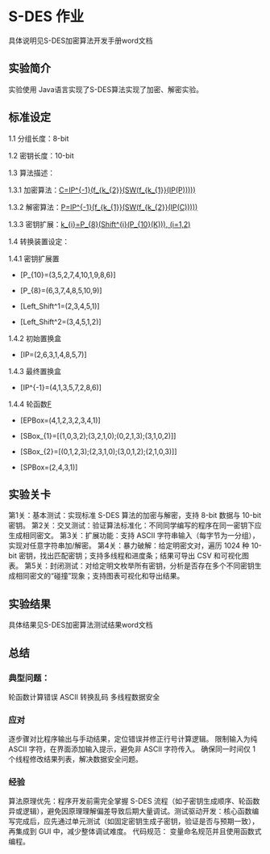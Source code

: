 # S-DES 作业

具体说明见S-DES加密算法开发手册word文档

## 实验简介
实验使用 Java语言实现了S-DES算法实现了加密、解密实验。

## 标准设定

1.1 分组长度：8-bit

1.2 密钥长度：10-bit

1.3 算法描述：

1.3.1 加密算法：[C=IP^{-1}(f_{k_{2}}(SW(f_{k_{1}}(IP(P)))))](#)

1.3.2 解密算法：[P=IP^{-1}(f_{k_{1}}(SW(f_{k_{2}}(IP(C)))))](#)

1.3.3 密钥扩展：[k_{i}=P_{8}(Shift^{i}(P_{10}(K))),  (i=1,2)](#)

1.4 转换装置设定：

1.4.1 密钥扩展置

- [P_{10}=(3,5,2,7,4,10,1,9,8,6)]

- [P_{8}=(6,3,7,4,8,5,10,9)]

- [Left_Shift^1=(2,3,4,5,1)]

- [Left_Shift^2=(3,4,5,1,2)]

1.4.2 初始置换盒

- [IP=(2,6,3,1,4,8,5,7)]

1.4.3 最终置换盒

- [IP^{-1}=(4,1,3,5,7,2,8,6)]

1.4.4 轮函数[F](#)

- [EPBox=(4,1,2,3,2,3,4,1)]

- [SBox_{1}=[(1,0,3,2);(3,2,1,0);(0,2,1,3);(3,1,0,2)\]]

- [SBox_{2}=[(0,1,2,3);(2,3,1,0);(3,0,1,2);(2,1,0,3)\]]

- [SPBox=(2,4,3,1)]

## 实验关卡
第1关：基本测试：实现标准 S-DES 算法的加密与解密，支持 8-bit 数据与 10-bit 密钥。
第2关：交叉测试：验证算法标准化：不同同学编写的程序在同一密钥下应生成相同密文。
第3关：扩展功能：支持 ASCII 字符串输入（每字节为一分组），实现对任意字符串加/解密。
第4关：暴力破解：给定明密文对，遍历 1024 种 10-bit 密钥，找出匹配密钥；支持多线程和进度条；结果可导出 CSV 和可视化图表。
第5关：封闭测试：对给定明文枚举所有密钥，分析是否存在多个不同密钥生成相同密文的“碰撞”现象；支持图表可视化和导出结果。

## 实验结果
具体结果见S-DES加密算法测试结果word文档

## 总结
### 典型问题​：
轮函数计算错误
ASCII 转换乱码
多线程数据安全
### 应对
逐步骤对比程序输出与手动结果，定位错误并修正行号计算逻辑。
限制输入为纯 ASCII 字符，在界面添加输入提示，避免非 ASCII 字符传入。
确保同一时间仅 1 个线程修改结果列表，解决数据安全问题。

### 经验
算法原理优先：程序开发前需完全掌握 S-DES 流程（如子密钥生成顺序、轮函数异或逻辑），避免因原理理解偏差导致后期大量调试。​
测试驱动开发：核心函数编写完成后，应先通过单元测试（如固定密钥生成子密钥，验证是否与预期一致），再集成到 GUI 中，减少整体调试难度。
代码规范： 变量命名规范并且使用函数式编程。

